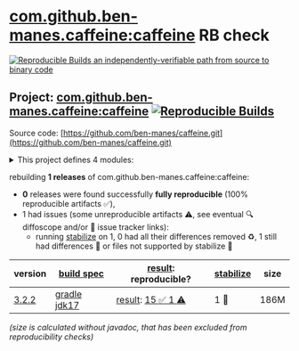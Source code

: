 [com.github.ben-manes.caffeine:caffeine](https://central.sonatype.com/artifact/com.github.ben-manes.caffeine/caffeine/versions) RB check
=======

[![Reproducible Builds](https://reproducible-builds.org/images/logos/rb.svg) an independently-verifiable path from source to binary code](https://reproducible-builds.org/)

## Project: [com.github.ben-manes.caffeine:caffeine](https://central.sonatype.com/artifact/com.github.ben-manes.caffeine/caffeine/versions) [![Reproducible Builds](https://img.shields.io/endpoint?url=https://raw.githubusercontent.com/jvm-repo-rebuild/reproducible-central/master/content/com/github/ben-manes/caffeine/badge.json)](https://github.com/jvm-repo-rebuild/reproducible-central/blob/master/content/com/github/ben-manes/caffeine/README.md)

Source code: [https://github.com/ben-manes/caffeine.git](https://github.com/ben-manes/caffeine.git)

<details><summary>This project defines 4 modules:</summary>

* [com.github.ben-manes.caffeine:caffeine](https://central.sonatype.com/artifact/com.github.ben-manes.caffeine/caffeine/overview)
* [com.github.ben-manes.caffeine:guava](https://central.sonatype.com/artifact/com.github.ben-manes.caffeine/guava/overview)
* [com.github.ben-manes.caffeine:jcache](https://central.sonatype.com/artifact/com.github.ben-manes.caffeine/jcache/overview)
* [com.github.ben-manes.caffeine:simulator](https://central.sonatype.com/artifact/com.github.ben-manes.caffeine/simulator/overview)
</details>

rebuilding **1 releases** of com.github.ben-manes.caffeine:caffeine:
- **0** releases were found successfully **fully reproducible** (100% reproducible artifacts :white_check_mark:),
- 1 had issues (some unreproducible artifacts :warning:, see eventual :mag: diffoscope and/or :memo: issue tracker links):
  - running [stabilize](doc/stabilize.md) on 1, 0 had all their differences removed :recycle:, 1 still had differences :rotating_light: or files not supported by stabilize :no_entry_sign:

| version | [build spec](/BUILDSPEC.md) | [result](https://reproducible-builds.org/docs/jvm/): reproducible? | [stabilize](https://github.com/google/oss-rebuild/blob/main/cmd/stabilize/README.md) | size |
| -- | --------- | ------ | ------ | -- |
| [3.2.2](https://central.sonatype.com/artifact/com.github.ben-manes.caffeine/caffeine/3.2.2/pom) | [gradle jdk17](caffeine-cache-3.2.2.buildspec) | [result](caffeine-3.2.2.buildinfo): [15 :white_check_mark:  1 :warning:](caffeine-3.2.2.buildcompare) | 1 :rotating_light: | 186M |

<i>(size is calculated without javadoc, that has been excluded from reproducibility checks)</i>
